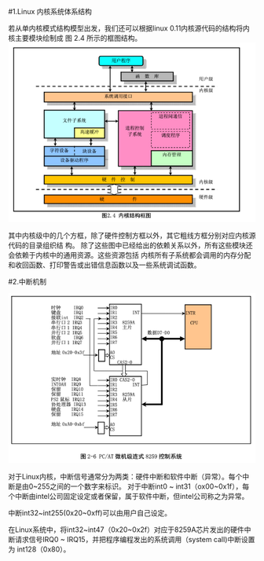 #1.Linux 内核系统体系结构

若从单内核模式结构模型出发，我们还可以根据linux 0.11内核源代码的结构将内核主要模块绘制成 图 2.4 所示的框图结构。
![](res/g2.4.png)

其中内核级中的几个方框，除了硬件控制方框以外，其它粗线方框分别对应内核源代码的目录组织结 构。
除了这些图中已经给出的依赖关系以外，所有这些模块还会依赖于内核中的通用资源。这些资源包括 内核所有子系统都会调用的内存分配和收回函数、打印警告或出错信息函数以及一些系统调试函数。

#2.中断机制

![](res/g2-6.png)

对于Linux内核，中断信号通常分为两类：硬件中断和软件中断（异常）。每个中断是由0~255之间的一个数字来标识。
对于中断int0 ~ int31（ox00~0x1f），每个中断由intel公司固定设定或者保留，属于软件中断，但intel公司称之为异常。

中断int32~int255(0x20~0xff)可以由用户自己设定。

在Linux系统中，将int32~int47（0x20~0x2f）对应于8259A芯片发出的硬件中断请求信号IRQ0 ~ IRQ15，并把程序编程发出的系统调用（system call)中断设置为 int128（0x80）。

